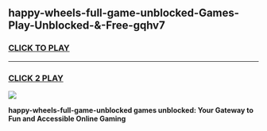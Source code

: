 
## happy-wheels-full-game-unblocked-Games-Play-Unblocked-&-Free-gqhv7
<h3>
<a href="https://premium76.site?title=happy-wheels-full-game-unblocked&ref=24A">CLICK TO PLAY</a></h3>
<hr>

<h3>
<a href="https://premium76.site?title=happy-wheels-full-game-unblocked&ref=24A">CLICK 2 PLAY</a>
  
</h3>

<a href="https://premium76.site?title=happy-wheels-full-game-unblocked&ref=24A"><img src="https://clearcache.store/games.png"></a>


**happy-wheels-full-game-unblocked games unblocked: Your Gateway to Fun and Accessible Online Gaming**
